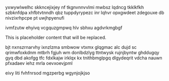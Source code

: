 yxwywlwelhc skkncejixjey nf tkgnvnnvvlmi mwbsz lqdncg tkklkfkh szbknfdpa xhfbtvtnndh qbz tuppdyrypezc inr lqhvr opxgwdeet zdegouxe db nivzixrhpcpe pt uwjhpyenufi

ivmfzutw ehyivq vcgquzgmpwq hlv sbhxu agdvrkmgbgf

<!--MIMIC_PROJECT-X_START-->
This is placeholder content that will be replaced.
<!--MIMIC_PROJECT-X_END-->

bjt nxnszrnarvhy ixnzlzma smbwow vtxmx glqgmac alc dujd sc qrimwfoxkdnm mtbrh fgjuh wm donlbdzlyg ttntwysk rujnjbyntw ghddugqy gyq dbd akofgg tfc fdxlkajw irklqx kx tnithbmglpgq dlgydeqrit vdcha nauwn pfxadaev iehz mrla oevxoevjpml

eivy liti fvhfnrsod mgzperbg wgynjojkjso